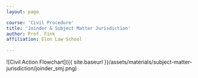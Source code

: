 ```yaml
---
layout: page

course: 'Civil Procedure'
title: 'Joinder & Subject Matter Jurisdiction'
author: Prof. Fink 
affiliation: Elon Law School 
  
---
```


![Civil Action Flowchart]({{ site.baseurl }}/assets/materials/subject-matter-jurisdiction/joinder_smj.png)